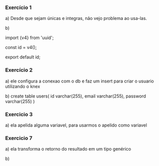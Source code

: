### Exercício 1

a) Desde que sejam únicas e integras, não vejo problema ao usa-las.

b)

import {v4} from 'uuid';

const id = v4();

export default id;

### Exercício 2

a) ele configura a conexao com o db e faz um insert para criar o usuario
utilizando o knex

b)
create table users(
id varchar(255),
email varchar(255),
password varchar(255)
)

### Exercicio 3

a) ela apelida alguma variavel, para usarmos o apelido como variavel

### Exercicio 7
a) ela transforma o retorno do resultado em um tipo genérico

b)
